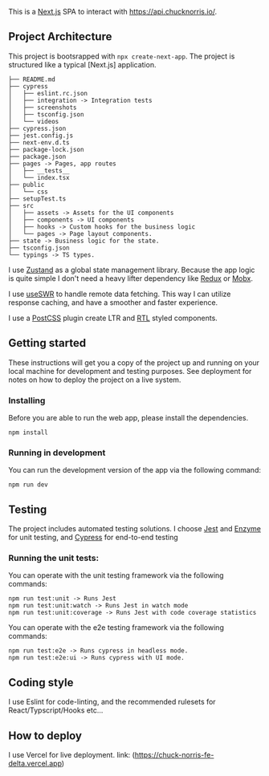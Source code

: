 This is a [Next.js](https://nextjs.org/) SPA to interact with https://api.chucknorris.io/.

## Project Architecture

This project is bootsrapped with `npx create-next-app`. The project is structured like a typical [Next.js] application.
```
├── README.md
├── cypress
│   ├── eslint.rc.json
│   ├── integration -> Integration tests
│   ├── screenshots
│   ├── tsconfig.json
│   └── videos
├── cypress.json
├── jest.config.js
├── next-env.d.ts
├── package-lock.json
├── package.json
├── pages -> Pages, app routes
│   ├── __tests__
│   └── index.tsx
├── public
│   └── css
├── setupTest.ts
├── src
│   ├── assets -> Assets for the UI components
│   ├── components -> UI components
│   ├── hooks -> Custom hooks for the business logic
│   └── pages -> Page layout components.
├── state -> Business logic for the state.
├── tsconfig.json
└── typings -> TS types.
```

I use [Zustand](https://github.com/react-spring/zustand) as a global state management library. Because the app logic is quite simple I don't need a heavy lifter dependency like [Redux](https://github.com/reduxjs/redux) or [Mobx](https://mobx.js.org/README.html).

I use [useSWR](https://github.com/vercel/swr) to handle remote data fetching. This way I can utilize response caching, and have a smoother and faster experience.

I use a [PostCSS](https://www.npmjs.com/package/postcss-rtl) plugin create LTR and [RTL](https://en.wikipedia.org/wiki/Right-to-left) styled components.

## Getting started

These instructions will get you a copy of the project up and running on your local machine for development and testing purposes. See deployment for notes on how to deploy the project on a live system.

### Installing

Before you are able to run the web app, please install the dependencies.

```
npm install
```

### Running in development

You can run the development version of the app via the following command:

```
npm run dev
```

## Testing

The project includes automated testing solutions. I choose [Jest](https://jestjs.io/) and [Enzyme](https://github.com/enzymejs/enzyme) for unit testing, and [Cypress](https://www.cypress.io/) for end-to-end testing

### Running the unit tests:

You can operate with the unit testing framework via the following commands:

```
npm run test:unit -> Runs Jest
npm run test:unit:watch -> Runs Jest in watch mode
npm run test:unit:coverage -> Runs Jest with code coverage statistics
```

You can operate with the e2e testing framework via the following commands:

```
npm run test:e2e -> Runs cypress in headless mode.
npm run test:e2e:ui -> Runs cypress with UI mode.
```

## Coding style

I use Eslint for code-linting, and the recommended rulesets for React/Typscript/Hooks etc...

## How to deploy

I use Vercel for live deployment.
link: (https://chuck-norris-fe-delta.vercel.app)

